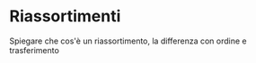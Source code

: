 # Riassortimenti

Spiegare che cos'è un riassortimento, la differenza con ordine<!--raw-typst#super("G")--> e trasferimento<!--raw-typst#super("G")-->
